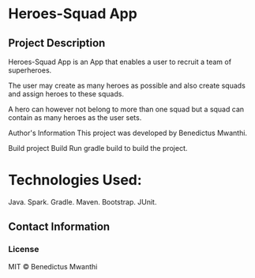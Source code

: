 <h1>Heroes-Squad App</h1>
<h2>Project Description</h2>
<p>
Heroes-Squad App is an App that enables a user to recruit a team of superheroes.

The user may create as many heroes as possible and also create squads and assign heroes to these squads.

A hero can however not belong to more than one squad but a squad can contain as many heroes as the user sets.
<p>
Author's Information
This project was developed by Benedictus Mwanthi.



Build project
Build
Run gradle build to build the project.
<h1>
Technologies Used:</h1>
  
Java.
Spark.
Gradle.
Maven.
Bootstrap.
JUnit.
<h2>
Contact Information
</h2>
<h3>
License </h3>
MIT © Benedictus Mwanthi